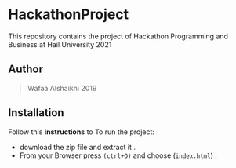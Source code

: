# HackathonProject
This repository contains the project of Hackathon Programming and Business at Hail University 2021
## Author

>Wafaa Alshaikhi 2019
>

## Installation

Follow this **instructions** to To run the project:

- download the zip file and extract it .
- From your Browser press `(ctrl+O)` and choose (`index.html`) .
